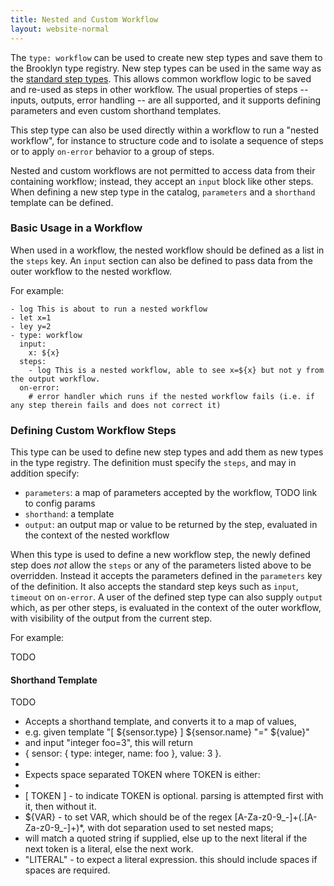 ```yaml
---
title: Nested and Custom Workflow
layout: website-normal
---
```


The `type: workflow` can be used to create new step types and save them to the Brooklyn type registry.
New step types can be used in the same way as the [standard step types](steps/).
This allows common workflow logic to be saved and re-used as steps in other workflow.
The usual properties of steps -- inputs, outputs, error handling -- are all supported,
and it supports defining parameters and even custom shorthand templates.

This step type can also be used directly within a workflow to run a "nested workflow",
for instance to structure code and to isolate a sequence of steps
or to apply `on-error` behavior to a group of steps.

Nested and custom workflows are not permitted to access data from their containing workflow;
instead, they accept an `input` block like other steps.
When defining a new step type in the catalog, `parameters` and a `shorthand` template can be defined. 


### Basic Usage in a Workflow

When used in a workflow, the nested workflow should be defined as a list in the `steps` key.
An `input` section can also be defined to pass data from the outer workflow to the nested workflow.

For example:

```
- log This is about to run a nested workflow
- let x=1
- ley y=2
- type: workflow
  input:
    x: ${x}
  steps:
    - log This is a nested workflow, able to see x=${x} but not y from the output workflow.
  on-error:
    # error handler which runs if the nested workflow fails (i.e. if any step therein fails and does not correct it) 
```


### Defining Custom Workflow Steps

This type can be used to define new step types and add them as new types in the type registry.
The definition must specify the `steps`, and may in addition specify:

* `parameters`: a map of parameters accepted by the workflow, TODO link to config params
* `shorthand`: a template
* `output`: an output map or value to be returned by the step, evaluated in the context of the nested workflow

When this type is used to define a new workflow step, the newly defined step does _not_ allow the
`steps` or any of the parameters listed above to be overridden.
Instead it accepts the parameters defined in the `parameters` key of the definition.
It also accepts the standard step keys such as `input`, `timeout` on `on-error`.
A user of the defined step type can also supply `output` which, as per other steps,
is evaluated in the context of the outer workflow, with visibility of the output from the current step.

For example:

TODO


#### Shorthand Template

TODO

* Accepts a shorthand template, and converts it to a map of values,
* e.g. given template "[ ${sensor.type} ] ${sensor.name} \"=\" ${value}"
* and input "integer foo=3", this will return
* { sensor: { type: integer, name: foo }, value: 3 }.
*
* Expects space separated TOKEN where TOKEN is either:
*
* [ TOKEN ] - to indicate TOKEN is optional. parsing is attempted first with it, then without it.
* ${VAR} - to set VAR, which should be of the regex [A-Za-z0-9_-]+(\.[A-Za-z0-9_-]+)*, with dot separation used to set nested maps;
*   will match a quoted string if supplied, else up to the next literal if the next token is a literal, else the next work.
* "LITERAL" - to expect a literal expression. this should include spaces if spaces are required.